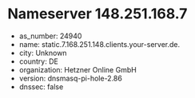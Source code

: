 # Nameserver 148.251.168.7

* as_number: 24940
* name: static.7.168.251.148.clients.your-server.de.
* city: Unknown
* country: DE
* organization: Hetzner Online GmbH
* version: dnsmasq-pi-hole-2.86
* dnssec: false

